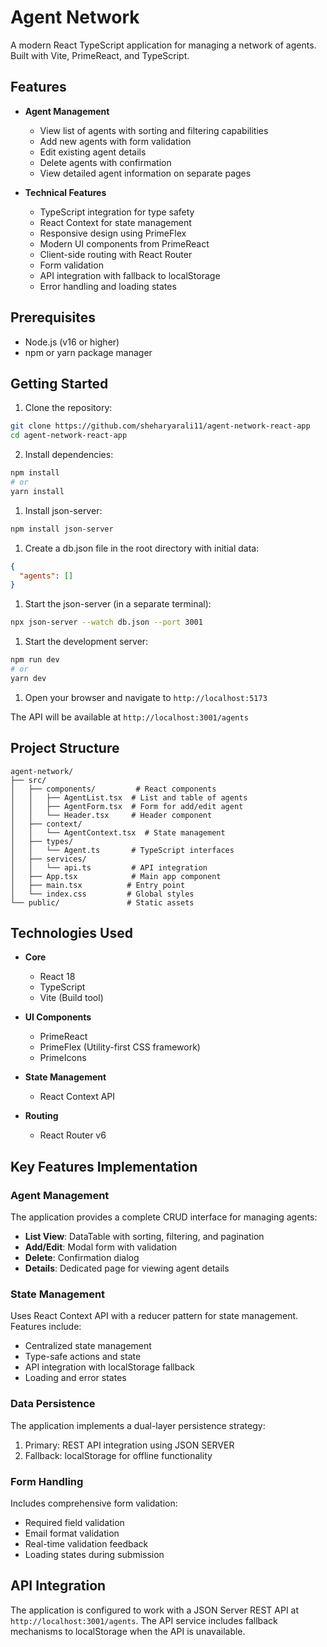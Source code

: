 # Agent Network

A modern React TypeScript application for managing a network of agents. Built with Vite, PrimeReact, and TypeScript.

## Features

- **Agent Management**
  - View list of agents with sorting and filtering capabilities
  - Add new agents with form validation
  - Edit existing agent details
  - Delete agents with confirmation
  - View detailed agent information on separate pages

- **Technical Features**
  - TypeScript integration for type safety
  - React Context for state management
  - Responsive design using PrimeFlex
  - Modern UI components from PrimeReact
  - Client-side routing with React Router
  - Form validation
  - API integration with fallback to localStorage
  - Error handling and loading states

## Prerequisites

- Node.js (v16 or higher)
- npm or yarn package manager

## Getting Started

1. Clone the repository:
```bash
git clone https://github.com/sheharyarali11/agent-network-react-app
cd agent-network-react-app
```

2. Install dependencies:
```bash
npm install
# or
yarn install
```

1. Install json-server:
```bash
npm install json-server
```

1. Create a db.json file in the root directory with initial data:
```json
{
  "agents": []
}
```

1. Start the json-server (in a separate terminal):
```bash
npx json-server --watch db.json --port 3001
```

1. Start the development server:
```bash
npm run dev
# or
yarn dev
```

1. Open your browser and navigate to `http://localhost:5173`

The API will be available at `http://localhost:3001/agents`

## Project Structure

```
agent-network/
├── src/
│   ├── components/         # React components
│   │   ├── AgentList.tsx  # List and table of agents
│   │   ├── AgentForm.tsx  # Form for add/edit agent
│   │   └── Header.tsx     # Header component
│   ├── context/
│   │   └── AgentContext.tsx  # State management
│   ├── types/
│   │   └── Agent.ts       # TypeScript interfaces
│   ├── services/
│   │   └── api.ts         # API integration
│   ├── App.tsx            # Main app component
│   ├── main.tsx          # Entry point
│   └── index.css         # Global styles
└── public/               # Static assets
```

## Technologies Used

- **Core**
  - React 18
  - TypeScript
  - Vite (Build tool)

- **UI Components**
  - PrimeReact
  - PrimeFlex (Utility-first CSS framework)
  - PrimeIcons

- **State Management**
  - React Context API

- **Routing**
  - React Router v6

## Key Features Implementation

### Agent Management

The application provides a complete CRUD interface for managing agents:

- **List View**: DataTable with sorting, filtering, and pagination
- **Add/Edit**: Modal form with validation
- **Delete**: Confirmation dialog
- **Details**: Dedicated page for viewing agent details

### State Management

Uses React Context API with a reducer pattern for state management. Features include:

- Centralized state management
- Type-safe actions and state
- API integration with localStorage fallback
- Loading and error states

### Data Persistence

The application implements a dual-layer persistence strategy:

1. Primary: REST API integration using JSON SERVER
2. Fallback: localStorage for offline functionality

### Form Handling

Includes comprehensive form validation:

- Required field validation
- Email format validation
- Real-time validation feedback
- Loading states during submission

## API Integration

The application is configured to work with a JSON Server REST API at `http://localhost:3001/agents`. The API service includes fallback mechanisms to localStorage when the API is unavailable.